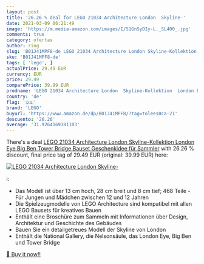```yaml
---
layout: post
title: '26.26 % deal for LEGO 21034 Architecture London  Skyline-'
date: 2021-03-09 06:21:49
image: 'https://m.media-amazon.com/images/I/51GnSyDIy-L._SL400_.jpg'
comments: true
category: ofertas
author: ring
slug: 'B01J41MPF8-de LEGO 21034 Architecture London Skyline-Kollektion London...'
sku: 'B01J41MPF8-de'
tags: [ 'lego', ]
actualPrice: 29.49 EUR
currency: EUR
price: 29.49
comparePrice: 39.99 EUR
prodname: 'LEGO 21034 Architecture London  Skyline-Kollektion  London Eye  Big Ben  Tower Bridge  Bauset  Geschenkidee für Sammler'
country: 'de'
flag: '🇩🇪'
brand: 'LEGO'
buyurl: 'https://www.amazon.de/dp/B01J41MPF8/?tag=tolees0ca-21'
descuento: '26.26'
average: '31.9264169381103'
---
```


There's a deal [LEGO 21034 Architecture London  Skyline-Kollektion  London Eye  Big Ben  Tower Bridge  Bauset  Geschenkidee für Sammler](https://www.amazon.de/dp/B01J41MPF8/?tag=tolees0ca-21)  with  26.26 % discount, final price tag of  29.49 EUR (original: 39.99 EUR) here:

[![LEGO 21034 Architecture London  Skyline-](https://m.media-amazon.com/images/I/51GnSyDIy-L._SL400_.jpg)](https://www.amazon.de/dp/B01J41MPF8/?tag=tolees0ca-21)

ℹ️:

- Das Modell ist über 13 cm hoch, 28 cm breit und 8 cm tief; 468 Teile - Für Jungen und Mädchen zwischen 12 und 12 Jahren
- Die Spielzeugmodelle von LEGO Architecture sind kompatibel mit allen LEGO Bausets für kreatives Bauen
- Enthält eine Broschüre zum Sammeln mit Informationen über Design, Architektur und Geschichte des Gebäudes
- Bauen Sie ein detailgetreues Modell der Skyline von London
- Enthält die National Gallery, die Nelsonsäule, das London Eye, Big Ben und Tower Bridge

[🛒 Buy it now!!](https://www.amazon.de/dp/B01J41MPF8/?tag=tolees0ca-21)
